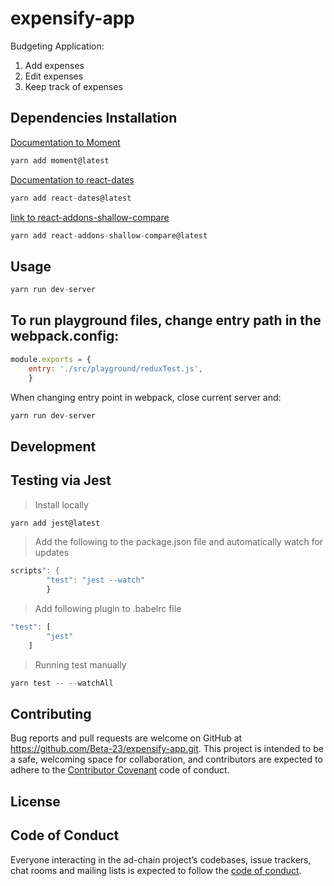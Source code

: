# expensify-app
Budgeting Application:  
1. Add expenses
2. Edit expenses
3. Keep track of expenses

## Dependencies Installation
[Documentation to Moment](https://momentjs.com/)
```JavaScript
yarn add moment@latest
```
[Documentation to react-dates](https://github.com/airbnb/react-dates)
```JavaScript
yarn add react-dates@latest
```
[link to react-addons-shallow-compare](https://www.npmjs.com/package/react-addons-shallow-compare)
```JavaScript
yarn add react-addons-shallow-compare@latest
```

## Usage
```JavaScript
yarn run dev-server
```
## To run playground files, change entry path in the webpack.config:
```JavaScript
module.exports = {
    entry: './src/playground/reduxTest.js',
    }
``` 
 When changing entry point in webpack, close current server and:
```JavaScript - **Restart Your Server**
yarn run dev-server
```  
## Development

## Testing via Jest

> Install locally 
```JavaScript
yarn add jest@latest
```
> Add the following to the package.json file and automatically watch for updates
```JavaScript
scripts": {
        "test": "jest --watch"
        }
```
> Add following plugin to .babelrc file
```JavaScript
"test": [
        "jest"
    ]
```
> Running test manually
```JavaScript
yarn test -- --watchAll
```

## Contributing

Bug reports and pull requests are welcome on GitHub at https://github.com/Beta-23/expensify-app.git. This project is intended to be a safe, welcoming space for collaboration, and contributors are expected to adhere to the [Contributor Covenant](http://contributor-covenant.org) code of conduct.

## License



## Code of Conduct

Everyone interacting in the ad-chain project’s codebases, issue trackers, chat rooms and mailing lists is expected to follow the [code of conduct](https://github.com/Beta-23/ad-chain/blob/master/CODE_OF_CONDUCT.md).